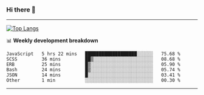 ### Hi there 👋

-------
[![Top Langs](https://github-readme-stats.vercel.app/api/top-langs/?username=ashish-r)](https://github.com/anuraghazra/github-readme-stats)

📊 **Weekly development breakdown**
<!--START_SECTION:waka-->

```text
JavaScript   5 hrs 22 mins   ███████████████████░░░░░░   75.68 %
SCSS         36 mins         ██▒░░░░░░░░░░░░░░░░░░░░░░   08.68 %
ERB          25 mins         █▒░░░░░░░░░░░░░░░░░░░░░░░   05.90 %
Bash         24 mins         █▒░░░░░░░░░░░░░░░░░░░░░░░   05.74 %
JSON         14 mins         █░░░░░░░░░░░░░░░░░░░░░░░░   03.41 %
Other        1 min           ░░░░░░░░░░░░░░░░░░░░░░░░░   00.30 %
```

<!--END_SECTION:waka-->
-------

<!--
**ashish-r/ashish-r** is a ✨ _special_ ✨ repository because its `README.md` (this file) appears on your GitHub profile.

Here are some ideas to get you started:

- 🔭 I’m currently working on ...
- 🌱 I’m currently learning ...
- 👯 I’m looking to collaborate on ...
- 🤔 I’m looking for help with ...
- 💬 Ask me about ...
- 📫 How to reach me: ...
- 😄 Pronouns: ...
- ⚡ Fun fact: ...
-->

